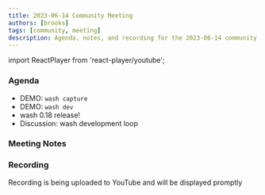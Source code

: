 ```yaml
---
title: 2023-06-14 Community Meeting
authors: [brooks]
tags: [community, meeting]
description: Agenda, notes, and recording for the 2023-06-14 community meeting
---
```


import ReactPlayer from 'react-player/youtube';

### Agenda

- DEMO: `wash capture`
- DEMO: `wash dev`
- wash 0.18 release!
- Discussion: wash development loop

<!--truncate-->

### Meeting Notes

### Recording

Recording is being uploaded to YouTube and will be displayed promptly
